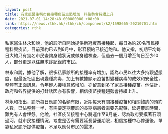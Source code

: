 ```yaml
---
layout: post
title: 有家庭醫生稱市民接種疫苗意慾增加　料趨勢會持續上升
date: 2021-07-01 14:28:48.000000000 +08:00
link: https://news.rthk.hk/rthk/ch/component/k2/1598665-20210701.htm
categories: rthk
---
```


私家醫生林永和說，他的診所自開始提供新冠疫苗接種起，每日為約20名市民接種科興疫苗，目前預約已去到8月中，形容預約已接近飽和。他又指，初期平均每日大約只有幾名市民查詢身體狀況或做身體檢查，但過去一個月增至每日至少10人，部分更是以往無求診記錄的市民。

林永和說，據他了解，很多私家診所的接種率有增加，認為市民以往大多持觀望態度，但最近社區出現變種病毒，加上有數據顯示疫苗對變種病毒的成效和安全性，整體有正面訊息，令年輕人接種意慾增加，亦留意到多了家長接種疫苗。他估計，政府和各界提供的打針誘因亦有影響，相信疫苗接種趨勢會持續上升。

林永和指出，診所每日應診的名額有限，近期每天有關接種疫苗和相關諮詢的預約人數，已佔整體一半，有需要定期覆診的長期病患者需要先配藥，延遲覆診時間，難免有人會埋怨。他說，社區疫苗接種中心將運作至9月底，認為政府要摸著石頭過河，就市民接種情況，考慮是否有需要延長營運期限，相信接種中心停運後，單靠私家診所提供疫苗，不足以應付市民的需求。
